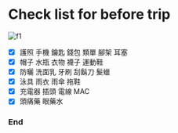 # Check list for before trip

![f1](https://github.com/HCH1/blog/fig/.jpeg)

- [x] 護照 手機 鑰匙 錢包 類單 腳架 耳塞
- [x] 帽子 水瓶 衣物 襪子 運動鞋
- [x] 防曬 洗面乳 牙刷 刮鬍刀 髮蠟
- [x] 泳具 雨衣 雨傘 拖鞋
- [x] 充電器 插頭 電線 MAC
- [x] 頭痛藥 眼藥水

### End
